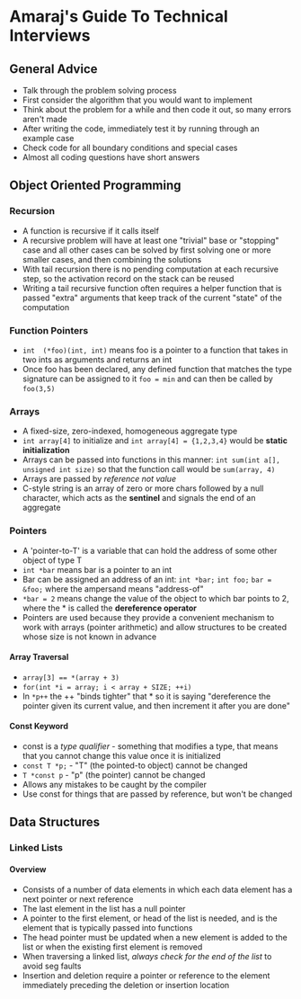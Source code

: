 # Amaraj's Guide To Technical Interviews

## General Advice

* Talk through the problem solving process
* First consider the algorithm that you would want to implement
* Think about the problem for a while and then code it out, so many errors aren't made
* After writing the code, immediately test it by running through an example case
* Check code for all boundary conditions and special cases
* Almost all coding questions have short answers

## Object Oriented Programming
### Recursion
* A function is recursive if it calls itself
* A recursive problem will have at least one "trivial" base or "stopping" case and all other cases can be solved by first solving one or more smaller cases, and then combining the solutions
* With tail recursion there is no pending computation at each recursive step, so the activation record on the stack can be reused
* Writing a tail recursive function often requires a helper function that is passed "extra" arguments that keep track of the current "state" of the computation

### Function Pointers
* `int  (*foo)(int, int)` means foo is a pointer to a function that takes in two ints as arguments and returns an int
*  Once foo has been declared, any defined function that matches the type signature can be assigned to it `foo = min` and can then be called by `foo(3,5)`

### Arrays
* A fixed-size, zero-indexed, homogeneous aggregate type
* `int array[4]` to initialize and `int array[4] = {1,2,3,4}` would be __static initialization__
* Arrays can be passed into functions in this manner: `int sum(int a[], unsigned int size)` so that the function call would be `sum(array, 4)`
* Arrays are passed by _reference not value_
* C-style string is an array of zero or more chars followed by a null character, which acts as the __sentinel__ and signals the end of an aggregate

### Pointers
* A 'pointer-to-T' is a variable that can hold the address of some other object of type T
* `int *bar` means bar is a pointer to an int
* Bar can be assigned an address of an int:
`int *bar;`
`int foo;`
`bar = &foo;` where the ampersand means "address-of"
* `*bar = 2` means change the value of the object to which bar points to 2, where the * is called the __dereference operator__
* Pointers are used because they provide a convenient mechanism to work with arrays (pointer arithmetic) and allow structures to be created whose size is not known in advance

#### Array Traversal
* `array[3] == *(array + 3)`
* `for(int *i = array; i < array + SIZE; ++i)`
* In `*p++` the ++ "binds tighter" that * so it is saying "dereference the pointer given its current value, and then increment it after you are done"

#### Const Keyword
* const is a _type qualifier_ - something that modifies a type, that means that you cannot change this value once it is initialized
* `const T *p;` - "T" (the pointed-to object) cannot be changed
* `T *const p` - "p" (the pointer) cannot be changed
* Allows any mistakes to be caught by the compiler
* Use const for things that are passed by reference, but won't be changed






## Data Structures

### Linked Lists

#### Overview

* Consists of a number of data elements in which each data element has a next pointer or next reference
* The last element in the list has a null pointer
* A pointer to the first element, or head of the list is needed, and is the element that is typically passed into functions
* The head pointer must be updated when a new element is added to the list or when the existing first element is removed
* When traversing a linked list, _always check for the end of the list_ to avoid seg faults
* Insertion and deletion require a pointer or reference to the element immediately preceding the deletion or insertion location
